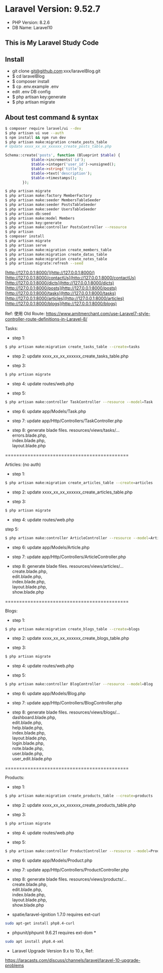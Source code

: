 # Laravel Version: 9.52.7

- PHP Version: 8.2.6  
- DB Name: Laravel10  

## This is My Laravel Study Code

## Install

- git clone git@github.com:xxx/laravelBlog.git
- $ cd laravelBlog
- $ composer install
- $ cp .env.example .env
- edit .env DB config
- $ php artisan key:generate
- $ php artisan migrate

## About test command & syntax

```bash
$ composer require laravel/ui --dev
$ php artisan ui vue --auth
$ npm install && npm run dev
$ php artisan make:migration create_posts_table
# Update xxxx_xx_xx_xxxxxx_create_posts_table.php
```

```php
Schema::create('posts', function (Blueprint $table) {
            $table->increments('id');
            $table->integer('user_id')->unsigned();
            $table->string('title');
            $table->text('description');
            $table->timestamps();
        });
```

```bash
$ php artisan migrate
$ php artisan make:factory MemberFactory
$ php artisan make:seeder MembersTableSeeder
$ php artisan make:seeder PostsTableSeeder
$ php artisan make:seeder UsersTableSeeder
$ php artisan db:seed
$ php artisan make:model Members
$ php artisan key:generate
$ php artisan make:controller PostsController --resource
$ php artisan 
$ composer install
$ php artisan migrate
$ php artisan serve
$ php artisan make:migration create_members_table
$ php artisan make:migration create_datas_table
$ php artisan make:migration create_notes_table
$ php artisan migrate:refresh --seed
```

[http://127.0.0.1:8000/](http://127.0.0.1:8000/)  
[http://127.0.0.1:8000/contactUs](http://127.0.0.1:8000/contactUs)  
[http://127.0.0.1:8000/dicts](http://127.0.0.1:8000/dicts)  
[http://127.0.0.1:8000/posts](http://127.0.0.1:8000/posts)  
[http://127.0.0.1:8000/tasks](http://127.0.0.1:8000/tasks)  
[http://127.0.0.1:8000/articles](http://127.0.0.1:8000/articles)  
[http://127.0.0.1:8000/blogs](http://127.0.0.1:8000/blogs)  


Ref:
使用 Old Route:
https://www.amitmerchant.com/use-Laravel7-style-controller-route-definitions-in-Laravel-8/


Tasks:

- step 1:
```bash
$ php artisan make:migration create_tasks_table --create=tasks
```

- step 2:
update xxxx_xx_xx_xxxxxx_create_tasks_table.php

- step 3:
```bash
$ php artisan migrate
```

- step 4:
update routes/web.php

- step 5:
```bash
$ php artisan make:controller TaskController --resource --model=Task
```
- step 6:
update app/Models/Task.php

- step 7:
update app/Http/Controllers/TaskController.php

- step 8:
generate blade files. resources/views/tasks/...  
errors.blade.php,  
index.blade.php,  
layout.blade.php  

============================================

Articles: (no auth)

- step 1:
```bash
$ php artisan make:migration create_articles_table --create=articles
```

- step 2:
update xxxx_xx_xx_xxxxxx_create_articles_table.php

- step 3:
```bash
$ php artisan migrate
```

- step 4:
update routes/web.php

step 5:
```bash
$ php artisan make:controller ArticleController --resource --model=Article
```

- step 6:
update app/Models/Article.php

- step 7:
update app/Http/Controllers/ArticleController.php

- step 8:
generate blade files. resources/views/articles/...  
create.blade.php,  
edit.blade.php,  
index.blade.php,  
layout.blade.php,  
show.blade.php  

============================================

Blogs:

- step 1:
```bash
$ php artisan make:migration create_blogs_table --create=blogs
```

- step 2:
update xxxx_xx_xx_xxxxxx_create_blogs_table.php

- step 3:
```bash
$ php artisan migrate
```

- step 4:
update routes/web.php

- step 5:
```bash
$ php artisan make:controller BlogController --resource --model=Blog
```

- step 6:
update app/Models/Blog.php

- step 7:
update app/Http/Controllers/BlogController.php

- step 8:
generate blade files. resources/views/blogs/...  
dashboard.blade.php,  
edit.blade.php,  
help.blade.php,  
index.blade.php,  
layout.blade.php,  
login.blade.php,  
note.blade.php,  
user.blade.php,  
user_edit.blade.php  

============================================

Products:

- step 1:
```bash
$ php artisan make:migration create_products_table --create=products
```

- step 2:
update xxxx_xx_xx_xxxxxx_create_products_table.php

- step 3:
```bash
$ php artisan migrate
```

- step 4:
update routes/web.php

- step 5:
```bash
$ php artisan make:controller ProductController --resource --model=Product
```

- step 6:
update app/Models/Product.php

- step 7:
update app/Http/Controllers/ProductController.php

- step 8:
generate blade files. resources/views/products/...  
create.blade.php,  
edit.blade.php,  
index.blade.php,  
layout.blade.php,  
show.blade.php  

- spatie/laravel-ignition 1.7.0 requires ext-curl
```bash
sudo apt-get install php8.4-curl
```

- phpunit/phpunit 9.6.21 requires ext-dom *
```bash
sudo apt install php8.4-xml
```

- Laravel Upgrade Version 9.x to 10.x, Ref:

https://laracasts.com/discuss/channels/laravel/laravel-10-upgrade-problems

